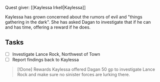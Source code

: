 Quest giver: [[Kaylessa Irkell|Kaylessa]]

Kaylessa has grown concerned about the rumors of evil and "things gathering in the dark". She has asked Dagan to investigate that if he can and has time, offering a reward if he does.
## Tasks
- [ ] Investigate Lance Rock, Northwest of Town
- [ ] Report findings back to Kaylessa

>[!Done] Rewards
>Kaylessa offered Dagan 50 gp to investigate Lance Rock and make sure no sinister forces are lurking there. 